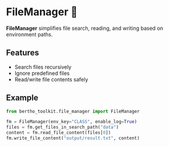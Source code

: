 
# FileManager 📂

**FileManager** simplifies file search, reading, and writing based on environment paths.

## Features

- Search files recursively
- Ignore predefined files
- Read/write file contents safely

## Example

```python
from bertho_toolkit.file_manager import FileManager

fm = FileManager(env_key="CLASS", enable_log=True)
files = fm.get_files_in_search_path("data")
content = fm.read_file_content(files[0])
fm.write_file_content("output/result.txt", content)
```
